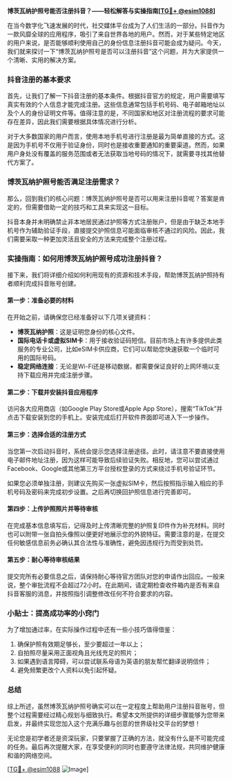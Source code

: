 **博茨瓦纳护照号能否注册抖音？——轻松解答与实操指南[[TG💪+ @esim1088](https://t.me/s/esim1088)]**

在当今数字化飞速发展的时代，社交媒体平台成为了人们生活的一部分。抖音作为一款风靡全球的应用程序，吸引了来自世界各地的用户。然而，对于某些特定地区的用户来说，是否能够顺利使用自己的身份信息注册抖音可能会成为疑问。今天，我们就来探讨一下“博茨瓦纳护照号是否可以注册抖音”这个问题，并为大家提供一个清晰、实用的解决方案。

### 抖音注册的基本要求

首先，让我们了解一下抖音注册的基本条件。根据抖音官方的规定，用户需要填写真实有效的个人信息才能完成注册。这些信息通常包括手机号码、电子邮箱地址以及个人的身份证明文件等。值得注意的是，不同国家和地区对注册流程的要求可能存在差异，因此我们需要根据具体情况进行分析。

对于大多数国家的用户而言，使用本地手机号进行注册是最为简单直接的方式。这是因为手机号不仅用于验证身份，同时也是接收重要通知的重要渠道。然而，如果用户身处没有覆盖的服务范围或者无法获取当地号码的情况下，就需要寻找其他替代方案了。

### 博茨瓦纳护照号能否满足注册需求？

那么，回到我们的核心问题：博茨瓦纳护照号是否可以用来注册抖音呢？答案是肯定的，但需要借助一定的技巧和工具来实现这一目标。

抖音本身并未明确禁止非本地居民通过护照等方式注册账户，但是由于缺乏本地手机号作为辅助验证手段，直接提交护照信息可能面临审核不通过的风险。因此，我们需要采取一种更加灵活且安全的方法来完成整个注册过程。

### 实操指南：如何用博茨瓦纳护照号成功注册抖音？

接下来，我们将详细介绍如何利用现有的资源和技术手段，帮助博茨瓦纳护照持有者顺利完成抖音账号创建。

#### 第一步：准备必要的材料

在开始之前，请确保您已经准备好以下几项关键资料：
- **博茨瓦纳护照**：这是证明您身份的核心文件。
- **国际电话卡或虚拟SIM卡**：用于接收验证码短信。目前市场上有许多提供此类服务的专业公司，比如eSIM卡供应商，它们可以帮助您快速获取一个临时可用的国际号码。
- **稳定网络连接**：无论是Wi-Fi还是移动数据，都需要保证良好的上网环境以支持下载应用并完成注册步骤。

#### 第二步：下载并安装抖音应用程序

访问各大应用商店（如Google Play Store或Apple App Store），搜索“TikTok”并点击下载安装到您的手机上。安装完成后打开软件界面即可进入下一步操作。

#### 第三步：选择合适的注册方式

当您第一次启动抖音时，系统会提示您选择注册途径。此时，请注意不要直接使用电子邮件地址注册，因为这样可能导致后续验证失败。相反地，您可以尝试通过Facebook、Google或其他第三方平台授权登录的方式来绕过手机号验证环节。

如果您必须单独注册，则建议先购买一张虚拟SIM卡，然后按照指示输入相应的手机号码及密码来完成初步设置。之后再切换回护照信息进行完善即可。

#### 第四步：上传护照照片并等待审核

在完成基本信息填写后，记得及时上传清晰完整的护照复印件作为补充材料。同时也可以附带一张自拍头像照以便更好地展示您的外貌特征。需要注意的是，在提交任何敏感信息前务必确认其合法性与准确性，避免因违规行为而受到处罚。

#### 第五步：耐心等待审核结果

提交完所有必要信息之后，请保持耐心等待官方团队对您的申请作出回应。一般来说，整个审批流程不会超过72小时。在此期间，请定期检查收件箱内是否有来自抖音客服的消息，并按照指引调整修改任何不符合要求的内容。

### 小贴士：提高成功率的小窍门

为了增加通过率，在实际操作过程中还有一些小技巧值得借鉴：
1. 确保护照有效期足够长，至少要超过一年以上；
2. 自拍照尽量采用正面视角且光线充足的照片；
3. 如果遇到语言障碍，可以尝试联系母语为英语的朋友帮忙翻译说明信件；
4. 避免频繁更改个人资料以免引起怀疑。

### 总结

综上所述，虽然博茨瓦纳护照号确实可以在一定程度上帮助用户注册抖音账号，但整个过程需要经过精心规划与细致执行。希望本文所提供的详细步骤能够为您带来启发，并最终实现您加入这个充满乐趣与创意的世界级社交平台的梦想！

无论您是初学者还是资深玩家，只要掌握了正确的方法，就没有什么是不可能完成的任务。最后再次提醒大家，在享受便利的同时也要遵守法律法规，共同维护健康和谐的网络空间。

[[TG💪+ @esim1088](https://t.me/s/esim1088) ![Image](https://i.postimg.cc/4NQfJmqS/Snipaste-2025-05-13-00-14-12.png)]